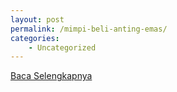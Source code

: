 ```yaml
---
layout: post
permalink: /mimpi-beli-anting-emas/
categories:
    - Uncategorized
---
```


[Baca Selengkapnya](/10)